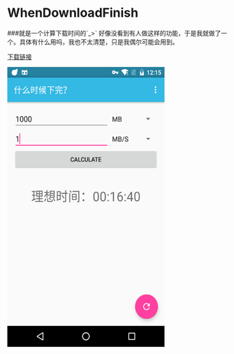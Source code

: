 # WhenDownloadFinish
###就是一个计算下载时间的´_>`
好像没看到有人做这样的功能，于是我就做了一个。具体有什么用吗，我也不太清楚，只是我偶尔可能会用到。
  
  [下载链接](http://fir.im/1fan)  
  
<img src="https://github.com/meunicorn/WhenDownloadFinish/blob/master/screenshots/device-2016-02-16-121606.png" width="360px" height="640px" />
